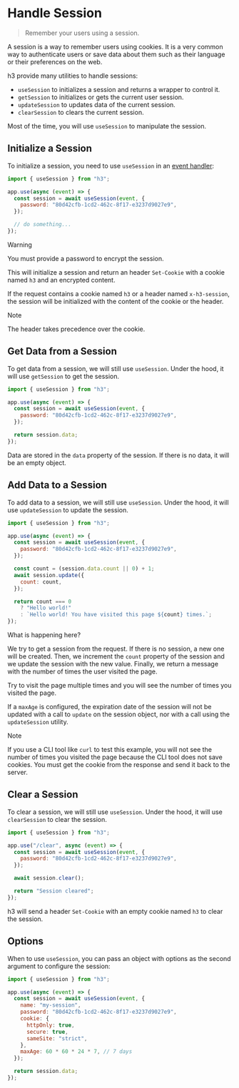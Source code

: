 # Handle Session

> Remember your users using a session.

A session is a way to remember users using cookies. It is a very common way to authenticate users or save data about them such as their language or their preferences on the web.

h3 provide many utilities to handle sessions:

- `useSession` to initializes a session and returns a wrapper to control it.
- `getSession` to initializes or gets the current user session.
- `updateSession` to updates data of the current session.
- `clearSession` to clears the current session.

Most of the time, you will use `useSession` to manipulate the session.

## Initialize a Session

To initialize a session, you need to use `useSession` in an [event handler](/guide/event-handler):

```js
import { useSession } from "h3";

app.use(async (event) => {
  const session = await useSession(event, {
    password: "80d42cfb-1cd2-462c-8f17-e3237d9027e9",
  });

  // do something...
});
```

> [!WARNING]
> You must provide a password to encrypt the session.

This will initialize a session and return an header `Set-Cookie` with a cookie named `h3` and an encrypted content.

If the request contains a cookie named `h3` or a header named `x-h3-session`, the session will be initialized with the content of the cookie or the header.

> [!NOTE]
> The header takes precedence over the cookie.

## Get Data from a Session

To get data from a session, we will still use `useSession`. Under the hood, it will use `getSession` to get the session.

```js
import { useSession } from "h3";

app.use(async (event) => {
  const session = await useSession(event, {
    password: "80d42cfb-1cd2-462c-8f17-e3237d9027e9",
  });

  return session.data;
});
```

Data are stored in the `data` property of the session. If there is no data, it will be an empty object.

## Add Data to a Session

To add data to a session, we will still use `useSession`. Under the hood, it will use `updateSession` to update the session.

```js
import { useSession } from "h3";

app.use(async (event) => {
  const session = await useSession(event, {
    password: "80d42cfb-1cd2-462c-8f17-e3237d9027e9",
  });

  const count = (session.data.count || 0) + 1;
  await session.update({
    count: count,
  });

  return count === 0
    ? "Hello world!"
    : `Hello world! You have visited this page ${count} times.`;
});
```

What is happening here?

We try to get a session from the request. If there is no session, a new one will be created. Then, we increment the `count` property of the session and we update the session with the new value. Finally, we return a message with the number of times the user visited the page.

Try to visit the page multiple times and you will see the number of times you visited the page.

If a `maxAge` is configured, the expiration date of the session will not be updated with a call to `update` on the session object, nor with a call using the `updateSession` utility.

> [!NOTE]
> If you use a CLI tool like `curl` to test this example, you will not see the number of times you visited the page because the CLI tool does not save cookies. You must get the cookie from the response and send it back to the server.

## Clear a Session

To clear a session, we will still use `useSession`. Under the hood, it will use `clearSession` to clear the session.

```js
import { useSession } from "h3";

app.use("/clear", async (event) => {
  const session = await useSession(event, {
    password: "80d42cfb-1cd2-462c-8f17-e3237d9027e9",
  });

  await session.clear();

  return "Session cleared";
});
```

h3 will send a header `Set-Cookie` with an empty cookie named `h3` to clear the session.

## Options

When to use `useSession`, you can pass an object with options as the second argument to configure the session:

```js
import { useSession } from "h3";

app.use(async (event) => {
  const session = await useSession(event, {
    name: "my-session",
    password: "80d42cfb-1cd2-462c-8f17-e3237d9027e9",
    cookie: {
      httpOnly: true,
      secure: true,
      sameSite: "strict",
    },
    maxAge: 60 * 60 * 24 * 7, // 7 days
  });

  return session.data;
});
```
